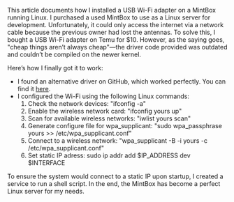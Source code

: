 This article documents how I installed a USB Wi-Fi adapter on a MintBox running Linux.
I purchased a used MintBox to use as a Linux server for development. Unfortunately, it could only access the internet via a network cable because the previous owner had lost the antennas. To solve this, I bought a USB Wi-Fi adapter on Temu for $10. However, as the saying goes, "cheap things aren’t always cheap"—the driver code provided was outdated and couldn’t be compiled on the newer kernel.

Here’s how I finally got it to work:
- I found an alternative driver on GitHub, which worked perfectly. You can find it [here](http://https://github.com/gglluukk/rtl8188eus "here").
- I configured the Wi-Fi using the following Linux commands:
  1. Check the network devices: "ifconfig -a"
  2. Enable the wireless network card: "ifconfig yours up"
  3. Scan for available wireless networks: "iwlist yours scan"
  4. Generate configure file for wpa_supplicant: "sudo wpa_passphrase yours >> /etc/wpa_supplicant.conf"
  5. Connect to a wireless network: "wpa_supplicant -B -i yours -c /etc/wpa_supplicant.conf"
  6. Set static IP adress: sudo ip addr add $IP_ADDRESS dev $INTERFACE

To ensure the system would connect to a static IP upon startup, I created a service to run a shell script.
In the end, the MintBox has become a perfect Linux server for my needs.


